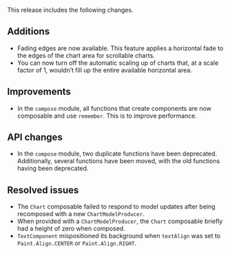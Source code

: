 This release includes the following changes.

## Additions

- Fading edges are now available. This feature applies a horizontal fade to the edges of the chart area for scrollable charts.
- You can now turn off the automatic scaling up of charts that, at a scale factor of 1, wouldn’t fill up the entire available horizontal area.

## Improvements

- In the `compose` module, all functions that create components are now composable and use `remember`. This is to improve performance.

## API changes

- In the `compose` module, two duplicate functions have been deprecated. Additionally, several functions have been moved, with the old functions having been deprecated.

## Resolved issues

- The `Chart` composable failed to respond to model updates after being recomposed with a new `ChartModelProducer`.
- When provided with a `ChartModelProducer`, the `Chart` composable briefly had a height of zero when composed.
- `TextComponent` mispositioned its background when `textAlign` was set to `Paint.Align.CENTER` or `Paint.Align.RIGHT`.
